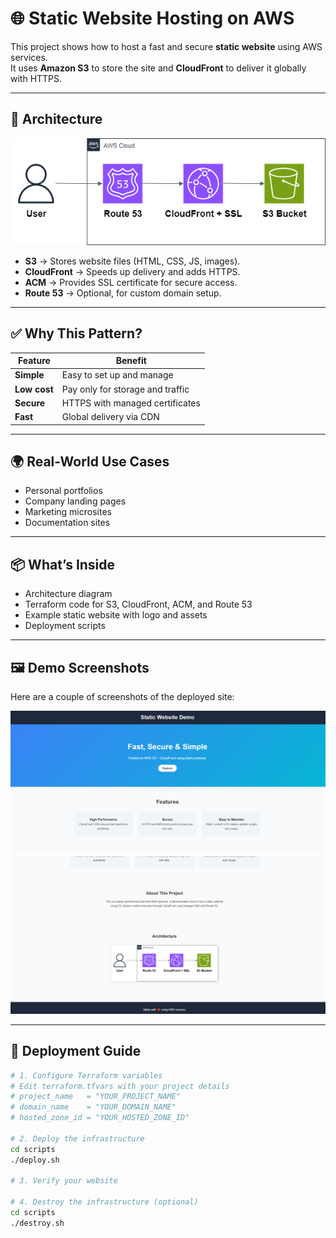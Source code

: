 # 🌐 Static Website Hosting on AWS

This project shows how to host a fast and secure **static website** using AWS services.  
It uses **Amazon S3** to store the site and **CloudFront** to deliver it globally with HTTPS.

---

## 📐 Architecture
![AWS Static Website Diagram](diagram/aws-static-website.png)
- **S3** → Stores website files (HTML, CSS, JS, images).
- **CloudFront** → Speeds up delivery and adds HTTPS.
- **ACM** → Provides SSL certificate for secure access.
- **Route 53** → Optional, for custom domain setup.

---

## ✅ Why This Pattern?

| Feature         | Benefit                                      |
|-----------------|----------------------------------------------|
| **Simple**       | Easy to set up and manage                   |
| **Low cost**     | Pay only for storage and traffic            |
| **Secure**       | HTTPS with managed certificates             |
| **Fast**         | Global delivery via CDN                     |

---

## 🌍 Real-World Use Cases
- Personal portfolios
- Company landing pages
- Marketing microsites
- Documentation sites

---

## 📦 What’s Inside
- Architecture diagram
- Terraform code for S3, CloudFront, ACM, and Route 53
- Example static website with logo and assets
- Deployment scripts
---

## 🖼️ Demo Screenshots

Here are a couple of screenshots of the deployed site:

![Demo Screenshot 1](site/assets/demo1.png)  
![Demo Screenshot 2](site/assets/demo2.png)

---

## 🚀 Deployment Guide

```bash
# 1. Configure Terraform variables
# Edit terraform.tfvars with your project details
# project_name   = "YOUR_PROJECT_NAME"
# domain_name    = "YOUR_DOMAIN_NAME"
# hosted_zone_id = "YOUR_HOSTED_ZONE_ID"

# 2. Deploy the infrastructure
cd scripts
./deploy.sh

# 3. Verify your website

# 4. Destroy the infrastructure (optional)
cd scripts
./destroy.sh
```

